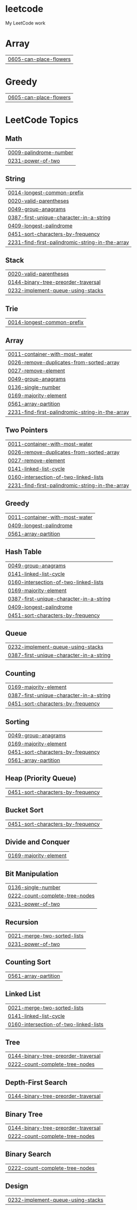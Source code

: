 # leetcode
My LeetCode work


# Array
|  |
| ------- |
| [0605-can-place-flowers](https://github.com/tah182/leetcode/tree/master/0605-can-place-flowers) |
# Greedy
|  |
| ------- |
| [0605-can-place-flowers](https://github.com/tah182/leetcode/tree/master/0605-can-place-flowers) |
<!---LeetCode Topics Start-->
# LeetCode Topics
## Math
|  |
| ------- |
| [0009-palindrome-number](https://github.com/tah182/leetcode/tree/master/0009-palindrome-number) |
| [0231-power-of-two](https://github.com/tah182/leetcode/tree/master/0231-power-of-two) |
## String
|  |
| ------- |
| [0014-longest-common-prefix](https://github.com/tah182/leetcode/tree/master/0014-longest-common-prefix) |
| [0020-valid-parentheses](https://github.com/tah182/leetcode/tree/master/0020-valid-parentheses) |
| [0049-group-anagrams](https://github.com/tah182/leetcode/tree/master/0049-group-anagrams) |
| [0387-first-unique-character-in-a-string](https://github.com/tah182/leetcode/tree/master/0387-first-unique-character-in-a-string) |
| [0409-longest-palindrome](https://github.com/tah182/leetcode/tree/master/0409-longest-palindrome) |
| [0451-sort-characters-by-frequency](https://github.com/tah182/leetcode/tree/master/0451-sort-characters-by-frequency) |
| [2231-find-first-palindromic-string-in-the-array](https://github.com/tah182/leetcode/tree/master/2231-find-first-palindromic-string-in-the-array) |
## Stack
|  |
| ------- |
| [0020-valid-parentheses](https://github.com/tah182/leetcode/tree/master/0020-valid-parentheses) |
| [0144-binary-tree-preorder-traversal](https://github.com/tah182/leetcode/tree/master/0144-binary-tree-preorder-traversal) |
| [0232-implement-queue-using-stacks](https://github.com/tah182/leetcode/tree/master/0232-implement-queue-using-stacks) |
## Trie
|  |
| ------- |
| [0014-longest-common-prefix](https://github.com/tah182/leetcode/tree/master/0014-longest-common-prefix) |
## Array
|  |
| ------- |
| [0011-container-with-most-water](https://github.com/tah182/leetcode/tree/master/0011-container-with-most-water) |
| [0026-remove-duplicates-from-sorted-array](https://github.com/tah182/leetcode/tree/master/0026-remove-duplicates-from-sorted-array) |
| [0027-remove-element](https://github.com/tah182/leetcode/tree/master/0027-remove-element) |
| [0049-group-anagrams](https://github.com/tah182/leetcode/tree/master/0049-group-anagrams) |
| [0136-single-number](https://github.com/tah182/leetcode/tree/master/0136-single-number) |
| [0169-majority-element](https://github.com/tah182/leetcode/tree/master/0169-majority-element) |
| [0561-array-partition](https://github.com/tah182/leetcode/tree/master/0561-array-partition) |
| [2231-find-first-palindromic-string-in-the-array](https://github.com/tah182/leetcode/tree/master/2231-find-first-palindromic-string-in-the-array) |
## Two Pointers
|  |
| ------- |
| [0011-container-with-most-water](https://github.com/tah182/leetcode/tree/master/0011-container-with-most-water) |
| [0026-remove-duplicates-from-sorted-array](https://github.com/tah182/leetcode/tree/master/0026-remove-duplicates-from-sorted-array) |
| [0027-remove-element](https://github.com/tah182/leetcode/tree/master/0027-remove-element) |
| [0141-linked-list-cycle](https://github.com/tah182/leetcode/tree/master/0141-linked-list-cycle) |
| [0160-intersection-of-two-linked-lists](https://github.com/tah182/leetcode/tree/master/0160-intersection-of-two-linked-lists) |
| [2231-find-first-palindromic-string-in-the-array](https://github.com/tah182/leetcode/tree/master/2231-find-first-palindromic-string-in-the-array) |
## Greedy
|  |
| ------- |
| [0011-container-with-most-water](https://github.com/tah182/leetcode/tree/master/0011-container-with-most-water) |
| [0409-longest-palindrome](https://github.com/tah182/leetcode/tree/master/0409-longest-palindrome) |
| [0561-array-partition](https://github.com/tah182/leetcode/tree/master/0561-array-partition) |
## Hash Table
|  |
| ------- |
| [0049-group-anagrams](https://github.com/tah182/leetcode/tree/master/0049-group-anagrams) |
| [0141-linked-list-cycle](https://github.com/tah182/leetcode/tree/master/0141-linked-list-cycle) |
| [0160-intersection-of-two-linked-lists](https://github.com/tah182/leetcode/tree/master/0160-intersection-of-two-linked-lists) |
| [0169-majority-element](https://github.com/tah182/leetcode/tree/master/0169-majority-element) |
| [0387-first-unique-character-in-a-string](https://github.com/tah182/leetcode/tree/master/0387-first-unique-character-in-a-string) |
| [0409-longest-palindrome](https://github.com/tah182/leetcode/tree/master/0409-longest-palindrome) |
| [0451-sort-characters-by-frequency](https://github.com/tah182/leetcode/tree/master/0451-sort-characters-by-frequency) |
## Queue
|  |
| ------- |
| [0232-implement-queue-using-stacks](https://github.com/tah182/leetcode/tree/master/0232-implement-queue-using-stacks) |
| [0387-first-unique-character-in-a-string](https://github.com/tah182/leetcode/tree/master/0387-first-unique-character-in-a-string) |
## Counting
|  |
| ------- |
| [0169-majority-element](https://github.com/tah182/leetcode/tree/master/0169-majority-element) |
| [0387-first-unique-character-in-a-string](https://github.com/tah182/leetcode/tree/master/0387-first-unique-character-in-a-string) |
| [0451-sort-characters-by-frequency](https://github.com/tah182/leetcode/tree/master/0451-sort-characters-by-frequency) |
## Sorting
|  |
| ------- |
| [0049-group-anagrams](https://github.com/tah182/leetcode/tree/master/0049-group-anagrams) |
| [0169-majority-element](https://github.com/tah182/leetcode/tree/master/0169-majority-element) |
| [0451-sort-characters-by-frequency](https://github.com/tah182/leetcode/tree/master/0451-sort-characters-by-frequency) |
| [0561-array-partition](https://github.com/tah182/leetcode/tree/master/0561-array-partition) |
## Heap (Priority Queue)
|  |
| ------- |
| [0451-sort-characters-by-frequency](https://github.com/tah182/leetcode/tree/master/0451-sort-characters-by-frequency) |
## Bucket Sort
|  |
| ------- |
| [0451-sort-characters-by-frequency](https://github.com/tah182/leetcode/tree/master/0451-sort-characters-by-frequency) |
## Divide and Conquer
|  |
| ------- |
| [0169-majority-element](https://github.com/tah182/leetcode/tree/master/0169-majority-element) |
## Bit Manipulation
|  |
| ------- |
| [0136-single-number](https://github.com/tah182/leetcode/tree/master/0136-single-number) |
| [0222-count-complete-tree-nodes](https://github.com/tah182/leetcode/tree/master/0222-count-complete-tree-nodes) |
| [0231-power-of-two](https://github.com/tah182/leetcode/tree/master/0231-power-of-two) |
## Recursion
|  |
| ------- |
| [0021-merge-two-sorted-lists](https://github.com/tah182/leetcode/tree/master/0021-merge-two-sorted-lists) |
| [0231-power-of-two](https://github.com/tah182/leetcode/tree/master/0231-power-of-two) |
## Counting Sort
|  |
| ------- |
| [0561-array-partition](https://github.com/tah182/leetcode/tree/master/0561-array-partition) |
## Linked List
|  |
| ------- |
| [0021-merge-two-sorted-lists](https://github.com/tah182/leetcode/tree/master/0021-merge-two-sorted-lists) |
| [0141-linked-list-cycle](https://github.com/tah182/leetcode/tree/master/0141-linked-list-cycle) |
| [0160-intersection-of-two-linked-lists](https://github.com/tah182/leetcode/tree/master/0160-intersection-of-two-linked-lists) |
## Tree
|  |
| ------- |
| [0144-binary-tree-preorder-traversal](https://github.com/tah182/leetcode/tree/master/0144-binary-tree-preorder-traversal) |
| [0222-count-complete-tree-nodes](https://github.com/tah182/leetcode/tree/master/0222-count-complete-tree-nodes) |
## Depth-First Search
|  |
| ------- |
| [0144-binary-tree-preorder-traversal](https://github.com/tah182/leetcode/tree/master/0144-binary-tree-preorder-traversal) |
## Binary Tree
|  |
| ------- |
| [0144-binary-tree-preorder-traversal](https://github.com/tah182/leetcode/tree/master/0144-binary-tree-preorder-traversal) |
| [0222-count-complete-tree-nodes](https://github.com/tah182/leetcode/tree/master/0222-count-complete-tree-nodes) |
## Binary Search
|  |
| ------- |
| [0222-count-complete-tree-nodes](https://github.com/tah182/leetcode/tree/master/0222-count-complete-tree-nodes) |
## Design
|  |
| ------- |
| [0232-implement-queue-using-stacks](https://github.com/tah182/leetcode/tree/master/0232-implement-queue-using-stacks) |
<!---LeetCode Topics End-->
